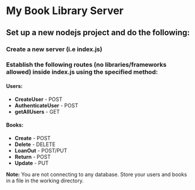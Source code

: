 # My Book Library Server

## Set up a new nodejs project and do the following:

### Create a new server (i.e index.js)

### Establish the following routes (no libraries/frameworks allowed) inside index.js using the specified method:

#### Users:
- **CreateUser** - POST
- **AuthenticateUser** - POST
- **getAllUsers** - GET

#### Books:
- **Create** - POST
- **Delete** - DELETE
- **LoanOut** - POST/PUT
- **Return** - POST
- **Update** - PUT

**Note:** You are not connecting to any database. Store your users and books in a file in the working directory.
